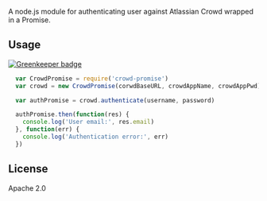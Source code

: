 A node.js module for authenticating user against Atlassian Crowd wrapped in a Promise.

## Usage ##

[![Greenkeeper badge](https://badges.greenkeeper.io/pihvi/crowd-promise.svg)](https://greenkeeper.io/)
```javascript
  var CrowdPromise = require('crowd-promise')
  var crowd = new CrowdPromise(corwdBaseURL, crowdAppName, crowdAppPwd)

  var authPromise = crowd.authenticate(username, password)

  authPromise.then(function(res) {
    console.log('User email:', res.email)
  }, function(err) {
    console.log('Authentication error:', err)
  })
```

## License ##
Apache 2.0
